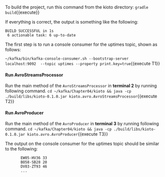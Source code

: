 To build the project, run this command from the kioto directory:
`gradle build`{{execute}} 

If everything is correct, the output is something like the following:

```
BUILD SUCCESSFUL in 1s
 6 actionable task: 6 up-to-date
```


The first step is to run a console consumer for the uptimes topic, shown as follows:

`~/kafka/bin/kafka-console-consumer.sh --bootstrap-server localhost:9092  --topic uptimes --property print.key=true`{{execute T1}} 


#### Run AvroStreamsProcessor
Run the main method of the `AvroStreamsProcessor` in **terminal 2** by running following command.
`cd ~/kafka/Chapter04/kioto && java -cp ./build/libs/kioto-0.1.0.jar kioto.avro.AvroStreamsProcessor`{{execute T2}} 

#### Run AvroProducer
Run the main method of the `AvroProducer` in **terminal 3** by running following command.
`cd ~/kafka/Chapter04/kioto && java -cp ./build/libs/kioto-0.1.0.jar kioto.avro.AvroProducer`{{execute T3}} 

The output on the console consumer for the uptimes topic should be similar to the following:
```
       EW05-HV36 33
       BO58-SB28 20
       DV03-ZT93 46
       ...
```
